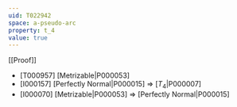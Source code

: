```yaml
---
uid: T022942
space: a-pseudo-arc
property: t_4
value: true
---
```

[[Proof]]

* [T000957] [Metrizable|P000053]
* [I000157] [Perfectly Normal|P000015] => [$T_4$|P000007]
* [I000070] [Metrizable|P000053] => [Perfectly Normal|P000015]

